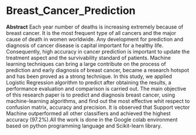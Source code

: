 # Breast_Cancer_Prediction

**Abstract**
Each year number of deaths is increasing extremely because of breast cancer. It is the most frequent type of all cancers and the major cause of death in women worldwide. Any development for prediction and diagnosis of cancer disease is capital important for a healthy life. Consequently, high accuracy in cancer prediction is important to update the treatment aspect and the survivability standard of patients. Machine learning techniques can bring a large contribute on the process of prediction and early diagnosis of breast cancer, became a research hotspot and has been proved as a strong technique. In this study, we applied Logistic Regression algorithm to predict after obtaining the results, a performance evaluation and comparison is carried out. The main objective of this research paper is to predict and diagnosis breast cancer, using machine-learning algorithms, and find out the most effective whit respect to confusion matrix, accuracy and precision. It is observed that Support vector Machine outperformed all other classifiers and achieved the highest accuracy (97.2%).All the work is done in the Google colab environment based on python programming language and Scikit-learn library.
